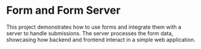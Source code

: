 # Form and Form Server
This project demonstrates how to use forms and integrate them with a server to handle submissions. The server processes the form data, showcasing how backend and frontend interact in a simple web application.
